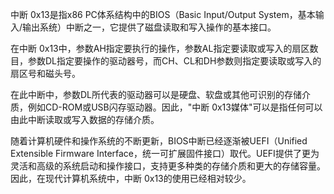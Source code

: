 中断 0x13是指x86 PC体系结构中的BIOS（Basic Input/Output System，基本输入/输出系统）中断之一，它提供了磁盘读取和写入操作的基本接口。

在中断 0x13中，参数AH指定要执行的操作，参数AL指定要读取或写入的扇区数目，参数DL指定要操作的驱动器号，而CH、CL和DH参数则指定要读取或写入的扇区号和磁头号。

在此中断中，参数DL所代表的驱动器可以是硬盘、软盘或其他可识别的存储介质，例如CD-ROM或USB闪存驱动器。因此，"中断 0x13媒体"可以是指任何可以由此中断读取或写入数据的存储介质。

随着计算机硬件和操作系统的不断更新，BIOS中断已经逐渐被UEFI（Unified Extensible Firmware Interface，统一可扩展固件接口）取代。UEFI提供了更为灵活和高级的系统启动和操作接口，支持更多种类的存储介质和更大的存储容量。因此，在现代计算机系统中，中断 0x13的使用已经相对较少。

